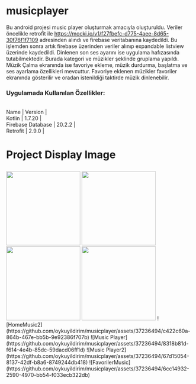 # musicplayer
Bu android projesi music player oluşturmak amacıyla oluşturuldu. Veriler öncelikle retrofit ile https://mocki.io/v1/f27fbefc-d775-4aee-8d65-30f76f1f7109 adresinden alındı ve firebase veritabanına kaydedildi.
Bu işlemden sonra artık firebase üzerinden veriler alınıp expandable listview üzerinde kaydedildi. Dinlenen son ses ayarını ise uygulama hafızasında tutabilmektedir. Burada kategori ve müzikler şeklinde gruplama yapıldı. Müzik Çalma ekranında ise favoriye ekleme, müzik durdurma, başlatma ve ses ayarlama özellikleri mevcuttur.
Favoriye eklenen müzikler favoriler ekranında gösterilir ve oradan istenildiği taktirde müzik dinlenebilir.
 ### Uygulamada Kullanılan Özellikler:
  <br>Name | Version |</br>
   Kotlin | 1.7.20 | 
  <br>Firebase Database | 20.2.2 |</br>
  Retrofit  | 2.9.0 |
  
# Project Display Image <p> 
  <a href="https://github.com/oykuyildirim/musicplayer/assets/37236494/c422c60a-864b-467e-bb5b-9e92386f707b" >
    <img src="https://github.com/oykuyildirim/musicplayer/assets/37236494/c422c60a-864b-467e-bb5b-9e92386f707b" width="200" style="max-width:100%;"></a>
   <a href="https://github.com/oykuyildirim/musicplayer/assets/37236494/8318b81d-f614-4e4b-85dc-59dacd06ff1d" target="_blank">
    <img src="https://github.com/oykuyildirim/musicplayer/assets/37236494/8318b81d-f614-4e4b-85dc-59dacd06ff1d" width="200" style="max-width:100%;"></a>
<a href="https://github.com/oykuyildirim/musicplayer/assets/37236494/67d15054-8137-42df-b8a6-8749244db418" target="_blank">
    <img src="https://github.com/oykuyildirim/musicplayer/assets/37236494/67d15054-8137-42df-b8a6-8749244db418" width="200" style="max-width:100%;"></a>
  <a href="https://github.com/oykuyildirim/musicplayer/assets/37236494/6cc14932-2590-4970-bb54-f033ecb322db" target="_blank">
    <img src="https://github.com/oykuyildirim/musicplayer/assets/37236494/6cc14932-2590-4970-bb54-f033ecb322db" width="200" style="max-width:100%;"></a>
![HomeMusic2](https://github.com/oykuyildirim/musicplayer/assets/37236494/c422c60a-864b-467e-bb5b-9e92386f707b)
![Music Player](https://github.com/oykuyildirim/musicplayer/assets/37236494/8318b81d-f614-4e4b-85dc-59dacd06ff1d)
![Music Player2](https://github.com/oykuyildirim/musicplayer/assets/37236494/67d15054-8137-42df-b8a6-8749244db418)
![FavorilerMusic](https://github.com/oykuyildirim/musicplayer/assets/37236494/6cc14932-2590-4970-bb54-f033ecb322db)
